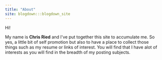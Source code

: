 ```yaml
---
title: "About"
site: blogdown:::blogdown_site
---
```


Hi!

My name is **Chris Ried** and I've put together this site to accumulate me. So yes, a little bit of self promotion but also to have a place to collect those things such as my resume or links of interest. You will find that I have alot of interests as you will find in the breadth of my posting subjects. 